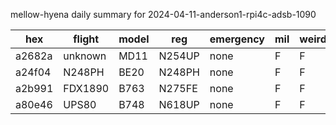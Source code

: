 mellow-hyena daily summary for 2024-04-11-anderson1-rpi4c-adsb-1090

|hex|flight|model|reg|emergency|mil|weirdo|
|--|--|--|--|--|--|--|
|a2682a|unknown|MD11|N254UP|none|F|F|
|a24f04|N248PH|BE20|N248PH|none|F|F|
|a2b991|FDX1890|B763|N275FE|none|F|F|
|a80e46|UPS80|B748|N618UP|none|F|F|
